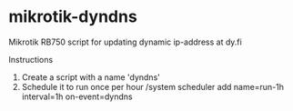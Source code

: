 # mikrotik-dyndns
Mikrotik RB750 script for updating dynamic ip-address at dy.fi

Instructions

1. Create a script with a name 'dyndns'
2. Schedule it to run once per hour
 /system scheduler add name=run-1h interval=1h on-event=dyndns
